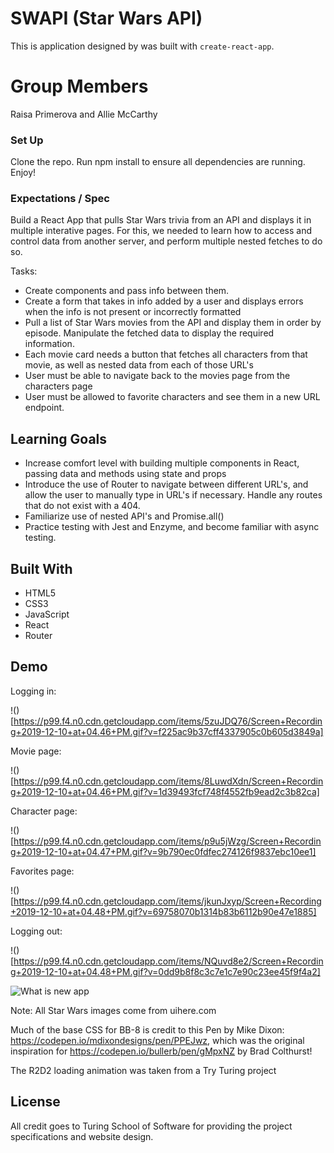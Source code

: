 

# SWAPI (Star Wars API)

This is application designed by was built with `create-react-app`.

# Group Members

Raisa Primerova and Allie McCarthy

### Set Up

Clone the repo. Run npm install to ensure all dependencies are running. Enjoy!

### Expectations / Spec

Build a React App that pulls Star Wars trivia from an API and displays it in multiple interative pages.  For this, we needed to learn how to access and control data from another server, and perform multiple nested fetches to do so.

Tasks:
- Create components and pass info between them.
- Create a form that takes in info added by a user and displays errors when the info is not present or incorrectly formatted
- Pull a list of Star Wars movies from the API and display them in order by episode.  Manipulate the fetched data to display the required information.
- Each movie card needs a button that fetches all characters from that movie, as well as nested data from each of those URL's
- User must be able to navigate back to the movies page from the characters page
- User must be allowed to favorite characters and see them in a new URL endpoint.

## Learning Goals

- Increase comfort level with building multiple components in React, passing data and methods using state and props
- Introduce the use of Router to navigate between different URL's, and allow the user to manually type in URL's if necessary.  Handle any routes that do not exist with a 404.
- Familiarize use of nested API's and Promise.all()
- Practice testing with Jest and Enzyme, and become familiar with async testing.


## Built With

- HTML5
- CSS3
- JavaScript
- React
- Router

## Demo
Logging in:

!()[https://p99.f4.n0.cdn.getcloudapp.com/items/5zuJDQ76/Screen+Recording+2019-12-10+at+04.46+PM.gif?v=f225ac9b37cff4337905c0b605d3849a]

Movie page:

!()[https://p99.f4.n0.cdn.getcloudapp.com/items/8LuwdXdn/Screen+Recording+2019-12-10+at+04.46+PM.gif?v=1d39493fcf748f4552fb9ead2c3b82ca]

Character page:

!()[https://p99.f4.n0.cdn.getcloudapp.com/items/p9u5jWzg/Screen+Recording+2019-12-10+at+04.47+PM.gif?v=9b790ec0fdfec274126f9837ebc10ee1]

Favorites page:

!()[https://p99.f4.n0.cdn.getcloudapp.com/items/jkunJxyp/Screen+Recording+2019-12-10+at+04.48+PM.gif?v=69758070b1314b83b6112b90e47e1885]

Logging out:

!()[https://p99.f4.n0.cdn.getcloudapp.com/items/NQuvd8e2/Screen+Recording+2019-12-10+at+04.48+PM.gif?v=0dd9b8f8c3c7e1c7e90c23ee45f9f4a2]

![What is new app](https://i.makeagif.com/media/11-23-2019/vR-jSy.gif)

Note: All Star Wars images come from uihere.com

Much of the base CSS for BB-8 is credit to this Pen by Mike Dixon: https://codepen.io/mdixondesigns/pen/PPEJwz, which was the original inspiration for https://codepen.io/bullerb/pen/gMpxNZ by Brad Colthurst!

The R2D2 loading animation was taken from a Try Turing project

## License

All credit goes to Turing School of Software for providing the project specifications and website design.

